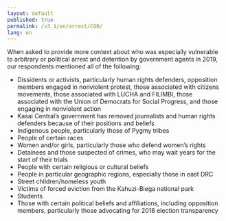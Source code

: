 ```yaml
---
layout: default
published: true
permalink: /v3_1/en/arrest/COD/
lang: en
---
```

When asked to provide more context about who was especially vulnerable to arbitrary or political arrest and detention by government agents in 2019, our respondents mentioned all of the following:

-	Dissidents or activists, particularly human rights defenders, opposition members engaged in nonviolent protest, those associated with citizens movements, those associated with LUCHA and FILIMBI, those associated with the Union of Democrats for Social Progress, and those engaging in nonviolent action
-	Kasai Central’s government has removed journalists and human rights defenders because of their positions and beliefs
-	Indigenous people, particularly those of Pygmy tribes
-	People of certain races
-	Women and/or girls, particularly those who defend women’s rights
-	Detainees and those suspected of crimes, who may wait years for the start of their trials
-	People with certain religious or cultural beliefs
-	People in particular geographic regions, especially those in east DRC
-	Street children/homeless youth
-	Victims of forced eviction from the Kahuzi-Biega national park 
-	Students
-	Those with certain political beliefs and affiliations, including opposition members, particularly those advocating for 2018 election transparency
